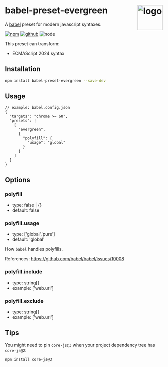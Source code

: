 # babel-preset-evergreen <img src="https://cdn.jsdelivr.net/gh/babel/logo/babel.png" alt="logo" height="80" align="right">

A [babel] preset for modern javascript syntaxes.

[![npm][npm-badge]][npm-url]
[![github][github-badge]][github-url]
![node][node-badge]

[babel]: https://babel.dev/
[npm-url]: https://www.npmjs.com/package/babel-preset-evergreen
[npm-badge]: https://img.shields.io/npm/v/babel-preset-evergreen.svg?style=flat-square&logo=npm
[github-url]: https://github.com/best-shot/babel-preset-evergreen
[github-badge]: https://img.shields.io/npm/l/babel-preset-evergreen.svg?style=flat-square&colorB=blue&logo=github
[node-badge]: https://img.shields.io/node/v/babel-preset-evergreen.svg?style=flat-square&colorB=green&logo=node.js

This preset can transform:

- ECMAScript 2024 syntax

## Installation

```bash
npm install babel-preset-evergreen --save-dev
```

## Usage

```jsonc
// example: babel.config.json
{
  "targets": "chrome >= 60",
  "presets": [
    [
      "evergreen",
      {
        "polyfill": {
          "usage": "global"
        }
      }
    ]
  ]
}
```

## Options

### polyfill

- type: false | {}
- default: false

### polyfill.usage

- type: ['global','pure']
- default: 'global'

How `babel` handles polyfills.

References: <https://github.com/babel/babel/issues/10008>

### polyfill.include

- type: string[]
- example: ['web.url']

### polyfill.exclude

- type: string[]
- example: ['web.url']

## Tips

You might need to pin `core-js@3` when your project dependency tree has `core-js@2`:

```sh
npm install core-js@3
```

